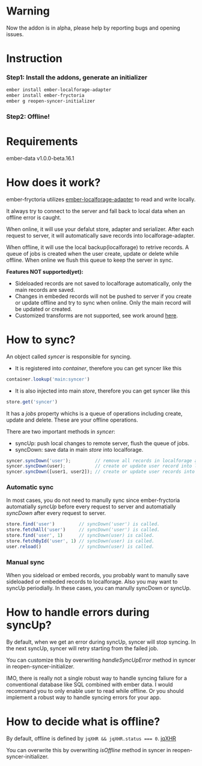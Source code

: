 # Warning
Now the addon is in alpha, please help by reporting bugs and opening issues.

# Instruction
### Step1: Install the addons, generate an initializer
```bash
ember install ember-localforage-adapter
ember install ember-fryctoria
ember g reopen-syncer-initializer
```
### Step2: Offline!

# Requirements
ember-data v1.0.0-beta.16.1

# How does it work?
ember-fryctoria utilizes [ember-localforage-adapter](https://github.com/genkgo/ember-localforage-adapter/) to read and write locally.

It always try to connect to the server and fall back to local data when an offline error is caught.

When online, it will use your defalut store, adapter and serializer. After each request to server, it will automatically save records into localforage-adapter.

When offline, it will use the local backup(localforage) to retrive records. A queue of jobs is created when the user create, update or delete while offline. When online we flush this queue to keep the server in sync.

**Features NOT supported(yet):**
- Sideloaded records are not saved to localforage automatically, only the main
  records are saved.
- Changes in embeded records will not be pushed to server if you create or update offline
  and try to sync when online. Only the main record will be updated or created.
- Customized transforms are not supported, see work around [here](https://github.com/poetic/ember-fryctoria/issues/1).


# How to sync?
An object called *syncer* is responsible for syncing.
- It is registered into *container*, therefore you can get syncer like this
```javascript
container.lookup('main:syncer')
```

- It is also injected into main *store*, therefore you can get syncer like this
```javascript
store.get('syncer')
```

It has a *jobs* property whichs is a queue of operations including create, update and delete. These are your offline operations.

There are two important methods in *syncer*:

- syncUp: push local changes to remote server, flush the queue of jobs.
- syncDown: save data in main *store* into localforage.
```javascript
syncer.syncDown('user');         // remove all records in localforage and save all current user records into localforage
syncer.syncDown(user);           // create or update user record into localforage
syncer.syncDown([user1, user2]); // create or update user records into localforage
```

### Automatic sync
In most cases, you do not need to manully sync since ember-fryctoria automatially
*syncUp* before every request to server and automatially
*syncDown* after every request to server.
```javascript
store.find('user')         // syncDown('user') is called.
store.fetchAll('user')     // syncDown('user') is called.
store.find('user', 1)      // syncDown(user) is called.
store.fetchById('user', 1) // syncDown(user) is called.
user.reload()              // syncDown(user) is called.
```

### Manual sync
When you sideload or embed records, you probably want to manully save sideloaded or embeded records to localforage. Also you may want to syncUp periodially. In these cases, you can manully syncDown or syncUp.


# How to handle errors during syncUp?
By default, when we get an error during syncUp, syncer will stop syncing. In the
next syncUp, syncer will retry starting from the failed job.

You can customize this by overwriting *handleSyncUpError* method in syncer in
reopen-syncer-initializer.

IMO, there is really not a single robust way to handle syncing faliure for
a conventional database like SQL combined with ember data. I would recommand you
to only enable user to read while offline. Or you should implement a robust way
to handle syncing errors for your app.

# How to decide what is offline?
By default, offline is defined by ```jqXHR && jqXHR.status === 0```.
[jqXHR](http://api.jquery.com/jQuery.ajax/#jqXHR)

You can overwrite this by overwriting *isOffline* method in syncer in
reopen-syncer-initializer.

